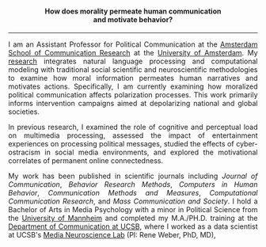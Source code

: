 <!-- EDUCATION HEADER -->

<h4 style="text-align: center; padding-top: -15px;">How does morality permeate human communication <br> and motivate behavior? </h4>

---

<!-- MAIN BODY -->

<div style="text-align: justify" markdown="1">

I am an Assistant Professor for Political Communication at the [Amsterdam School of Communication Research](https://ascor.uva.nl/) at the [University of Amsterdam](https://www.uva.nl/en). My [research](https://fhopp.github.io/research) integrates natural language processing and computational modeling with traditional social scientific and neuroscientific methodologies to examine how moral information permeates human narratives and motivates actions. Specifically, I am currently examining how moralized political communication affects polarization processes. This work primarily informs intervention campaigns aimed at depolarizing national and global societies. 

In previous research, I examined the role of cognitive and perceptual load on multimedia processing, assessed the impact of entertainment experiences on processing political messages, studied the effects of cyber-ostracism in social media environments, and explored the motivational correlates of permanent online connectedness. 
       
My work has been published in scientific journals including _Journal of Communication_, _Behavior Research Methods_, _Computers in Human Behavior_, _Communication Methods and Measures_, _Computational Communication Research_, and _Mass Communication and Society_. I hold a Bachelor of Arts in Media Psychology with a minor in Political Science from the [University of Mannheim](http://mkw.uni-mannheim.de/) and completed my M.A./PH.D. training  at the [Department of Communication at UCSB](http://www.comm.ucsb.edu/), where I worked as a data scientist at UCSB's [Media Neuroscience Lab](http://www.medianeuroscience.org/) (PI: Rene Weber, PhD, MD), 

</div>